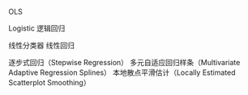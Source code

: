 
OLS

Logistic 逻辑回归

线性分类器
线性回归

逐步式回归（Stepwise Regression）
多元自适应回归样条（Multivariate Adaptive Regression Splines）
本地散点平滑估计（Locally Estimated Scatterplot Smoothing）